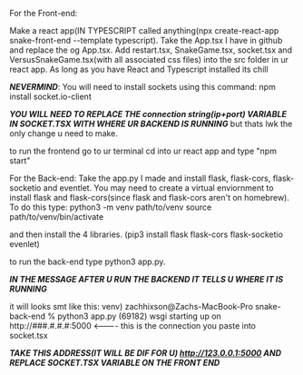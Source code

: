 For the Front-end: 

Make a react app(IN TYPESCRIPT called anything(npx create-react-app snake-front-end --template typescript). 
Take the App.tsx I have in github and replace the og App.tsx. Add restart.tsx, SnakeGame.tsx, socket.tsx and VersusSnakeGame.tsx(with all associated css files) into the src folder in ur react app. 
As long as you have React and Typescript installed its chill 

 ***NEVERMIND***: You will need to install sockets using this command: npm install socket.io-client

***YOU WILL NEED TO REPLACE THE connection string(ip+port) VARIABLE IN SOCKET.TSX WITH WHERE UR BACKEND IS RUNNING*** but thats lwk the only change u need to make. 

to run the frontend go to ur terminal cd into ur react app and type "npm start" 



For the Back-end:
Take the app.py I made and install flask, flask-cors, flask-socketio and eventlet.
You may need to create a virtual enviornment to install flask and flask-cors(since flask and flask-cors aren't on homebrew). To do this type:
python3 -m venv path/to/venv
source path/to/venv/bin/activate

and then install the 4 libraries.
(pip3 install flask flask-cors flask-socketio evenlet)

to run the back-end type python3 app.py. 

***IN THE MESSAGE AFTER U RUN THE BACKEND IT TELLS U WHERE IT IS RUNNING*** 

it will looks smt like this:
venv) zachhixson@Zachs-MacBook-Pro snake-back-end % python3 app.py
(69182) wsgi starting up on http://###.#.#.#:5000 <---- this is the connection you paste into socket.tsx


***TAKE THIS ADDRESS(IT WILL BE DIF FOR U) http://123.0.0.1:5000 AND REPLACE SOCKET.TSX VARIABLE ON THE FRONT END***
